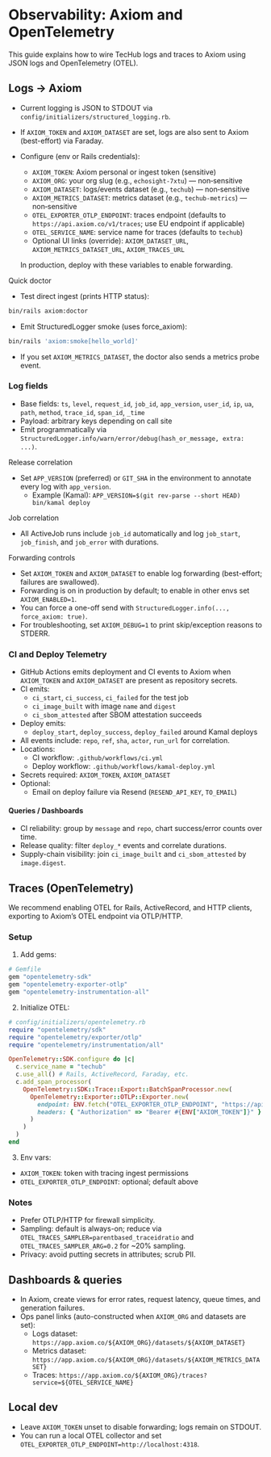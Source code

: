 # Observability: Axiom and OpenTelemetry

This guide explains how to wire TecHub logs and traces to Axiom using JSON logs and OpenTelemetry
(OTEL).

## Logs → Axiom

- Current logging is JSON to STDOUT via `config/initializers/structured_logging.rb`.
- If `AXIOM_TOKEN` and `AXIOM_DATASET` are set, logs are also sent to Axiom (best-effort) via
  Faraday.
- Configure (env or Rails credentials):
  - `AXIOM_TOKEN`: Axiom personal or ingest token (sensitive)
  - `AXIOM_ORG`: your org slug (e.g., `echosight-7xtu`) — non‑sensitive
  - `AXIOM_DATASET`: logs/events dataset (e.g., `techub`) — non‑sensitive
  - `AXIOM_METRICS_DATASET`: metrics dataset (e.g., `techub-metrics`) — non‑sensitive
  - `OTEL_EXPORTER_OTLP_ENDPOINT`: traces endpoint (defaults to `https://api.axiom.co/v1/traces`;
    use EU endpoint if applicable)
  - `OTEL_SERVICE_NAME`: service name for traces (defaults to `techub`)
  - Optional UI links (override): `AXIOM_DATASET_URL`, `AXIOM_METRICS_DATASET_URL`,
    `AXIOM_TRACES_URL`

  In production, deploy with these variables to enable forwarding.

Quick doctor

- Test direct ingest (prints HTTP status):

```bash
bin/rails axiom:doctor
```

- Emit StructuredLogger smoke (uses force_axiom):

```bash
bin/rails 'axiom:smoke[hello_world]'
```

- If you set `AXIOM_METRICS_DATASET`, the doctor also sends a metrics probe event.

### Log fields

- Base fields: `ts`, `level`, `request_id`, `job_id`, `app_version`, `user_id`, `ip`, `ua`, `path`,
  `method`, `trace_id`, `span_id`, `_time`
- Payload: arbitrary keys depending on call site
- Emit programmatically via `StructuredLogger.info/warn/error/debug(hash_or_message, extra: ...)`.

Release correlation

- Set `APP_VERSION` (preferred) or `GIT_SHA` in the environment to annotate every log with
  `app_version`.
  - Example (Kamal): `APP_VERSION=$(git rev-parse --short HEAD) bin/kamal deploy`

Job correlation

- All ActiveJob runs include `job_id` automatically and log `job_start`, `job_finish`, and
  `job_error` with durations.

Forwarding controls

- Set `AXIOM_TOKEN` and `AXIOM_DATASET` to enable log forwarding (best-effort; failures are
  swallowed).
- Forwarding is on in production by default; to enable in other envs set `AXIOM_ENABLED=1`.
- You can force a one-off send with `StructuredLogger.info(..., force_axiom: true)`.
- For troubleshooting, set `AXIOM_DEBUG=1` to print skip/exception reasons to STDERR.

### CI and Deploy Telemetry

- GitHub Actions emits deployment and CI events to Axiom when `AXIOM_TOKEN` and `AXIOM_DATASET` are
  present as repository secrets.
- CI emits:
  - `ci_start`, `ci_success`, `ci_failed` for the test job
  - `ci_image_built` with image `name` and `digest`
  - `ci_sbom_attested` after SBOM attestation succeeds
- Deploy emits:
  - `deploy_start`, `deploy_success`, `deploy_failed` around Kamal deploys
- All events include: `repo`, `ref`, `sha`, `actor`, `run_url` for correlation.
- Locations:
  - CI workflow: `.github/workflows/ci.yml`
  - Deploy workflow: `.github/workflows/kamal-deploy.yml`
- Secrets required: `AXIOM_TOKEN`, `AXIOM_DATASET`
- Optional:
  - Email on deploy failure via Resend (`RESEND_API_KEY`, `TO_EMAIL`)

#### Queries / Dashboards

- CI reliability: group by `message` and `repo`, chart success/error counts over time.
- Release quality: filter `deploy_*` events and correlate durations.
- Supply-chain visibility: join `ci_image_built` and `ci_sbom_attested` by `image.digest`.

## Traces (OpenTelemetry)

We recommend enabling OTEL for Rails, ActiveRecord, and HTTP clients, exporting to Axiom’s OTEL
endpoint via OTLP/HTTP.

### Setup

1. Add gems:

```ruby
# Gemfile
gem "opentelemetry-sdk"
gem "opentelemetry-exporter-otlp"
gem "opentelemetry-instrumentation-all"
```

2. Initialize OTEL:

```ruby
# config/initializers/opentelemetry.rb
require "opentelemetry/sdk"
require "opentelemetry/exporter/otlp"
require "opentelemetry/instrumentation/all"

OpenTelemetry::SDK.configure do |c|
  c.service_name = "techub"
  c.use_all() # Rails, ActiveRecord, Faraday, etc.
  c.add_span_processor(
    OpenTelemetry::SDK::Trace::Export::BatchSpanProcessor.new(
      OpenTelemetry::Exporter::OTLP::Exporter.new(
        endpoint: ENV.fetch("OTEL_EXPORTER_OTLP_ENDPOINT", "https://api.axiom.co/v1/traces"),
        headers: { "Authorization" => "Bearer #{ENV["AXIOM_TOKEN"]}" }
      )
    )
  )
end
```

3. Env vars:

- `AXIOM_TOKEN`: token with tracing ingest permissions
- `OTEL_EXPORTER_OTLP_ENDPOINT`: optional; default above

### Notes

- Prefer OTLP/HTTP for firewall simplicity.
- Sampling: default is always-on; reduce via `OTEL_TRACES_SAMPLER=parentbased_traceidratio` and
  `OTEL_TRACES_SAMPLER_ARG=0.2` for ~20% sampling.
- Privacy: avoid putting secrets in attributes; scrub PII.

## Dashboards & queries

- In Axiom, create views for error rates, request latency, queue times, and generation failures.
- Ops panel links (auto-constructed when `AXIOM_ORG` and datasets are set):
  - Logs dataset: `https://app.axiom.co/${AXIOM_ORG}/datasets/${AXIOM_DATASET}`
  - Metrics dataset: `https://app.axiom.co/${AXIOM_ORG}/datasets/${AXIOM_METRICS_DATASET}`
  - Traces: `https://app.axiom.co/${AXIOM_ORG}/traces?service=${OTEL_SERVICE_NAME}`

## Local dev

- Leave `AXIOM_TOKEN` unset to disable forwarding; logs remain on STDOUT.
- You can run a local OTEL collector and set `OTEL_EXPORTER_OTLP_ENDPOINT=http://localhost:4318`.
